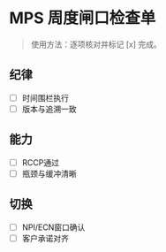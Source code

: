 # MPS 周度闸口检查单

> 使用方法：逐项核对并标记 [x] 完成。

## 纪律

- [ ] 时间围栏执行
- [ ] 版本与追溯一致

## 能力

- [ ] RCCP通过
- [ ] 瓶颈与缓冲清晰

## 切换

- [ ] NPI/ECN窗口确认
- [ ] 客户承诺对齐
